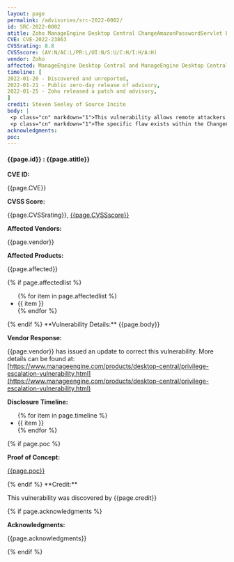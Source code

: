 ```yaml
---
layout: page
permalink: /advisories/src-2022-0002/
id: SRC-2022-0002
atitle: Zoho ManageEngine Desktop Central ChangeAmazonPasswordServlet Elevation of Privilege Vulnerability
CVE: CVE-2022-23863
CVSSrating: 8.8
CVSSscore: (AV:N/AC:L/PR:L/UI:N/S:U/C:H/I:H/A:H)
vendor: Zoho
affected: ManageEngine Desktop Central and ManageEngine Desktop Central MSP <= 10.1.2138.1 (latest)
timeline: [
2022-01-20 - Discovered and unreported,
2022-01-21 - Public zero-day release of advisory,
2022-01-25 - Zoho released a patch and advisory,
]
credit: Steven Seeley of Source Incite
body: |
 <p class="cn" markdown="1">This vulnerability allows remote attackers to elevate privileges on affected installations of ManageEngine Desktop Central. Authentication as a low privileged user is required to exploit this vulnerability.</p>
 <p class="cn" markdown="1">The specific flaw exists within the ChangeAmazonPasswordServlet class. The issue results from a lack of verification on the current password to be changed. An attacker can leverage this vulnerability to reset the administrators password.</p>
acknowledgments:
poc: 
---
```


<h4><b>{{page.id}} : {{page.atitle}}</b></h4>

**CVE ID:**
<p class="cn">{{page.CVE}}</p>

**CVSS Score:**
<p class="cn">{{page.CVSSrating}}, <a href="https://nvd.nist.gov/vuln-metrics/cvss/v3-calculator?vector={{page.CVSSscore}}">{{page.CVSSscore}}</a></p>

**Affected Vendors:**
<p class="cn">{{page.vendor}}</p>

**Affected Products:**
<p class="cn">{{page.affected}}</p>
{% if page.affectedlist %}
<ul class="cn">
{% for item in page.affectedlist %}
  <li>{{ item }}</li>
{% endfor %}
</ul>
{% endif %}
**Vulnerability Details:**
{{page.body}}

**Vendor Response:**

{{page.vendor}} has issued an update to correct this vulnerability. More details can be found at: [https://www.manageengine.com/products/desktop-central/privilege-escalation-vulnerability.html](https://www.manageengine.com/products/desktop-central/privilege-escalation-vulnerability.html)

**Disclosure Timeline:**
<ul class="cn">
{% for item in page.timeline %}
  <li>{{ item }}</li>
{% endfor %}
</ul>
{% if page.poc %}

**Proof of Concept:**
<p class="cn"><a href="{{page.poc}}">{{page.poc}}</a></p>
{% endif %}
**Credit:**
<p class="cn">This vulnerability was discovered by {{page.credit}}</p>
{% if page.acknowledgments %}

**Acknowledgments:**
<p class="cn">{{page.acknowledgments}}</p>
{% endif %}